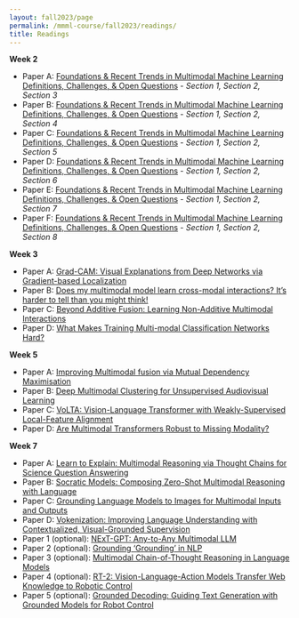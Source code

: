 ```yaml
---
layout: fall2023/page
permalink: /mmml-course/fall2023/readings/
title: Readings
---
```


**Week 2**

* Paper A: [Foundations & Recent Trends in Multimodal Machine Learning Definitions, Challenges, & Open Questions](https://arxiv.org/pdf/2209.03430.pdf) - _Section 1, Section 2, Section 3_
* Paper B: [Foundations & Recent Trends in Multimodal Machine Learning Definitions, Challenges, & Open Questions](https://arxiv.org/pdf/2209.03430.pdf) - _Section 1, Section 2, Section 4_
* Paper C: [Foundations & Recent Trends in Multimodal Machine Learning Definitions, Challenges, & Open Questions](https://arxiv.org/pdf/2209.03430.pdf) - _Section 1, Section 2, Section 5_
* Paper D: [Foundations & Recent Trends in Multimodal Machine Learning Definitions, Challenges, & Open Questions](https://arxiv.org/pdf/2209.03430.pdf) - _Section 1, Section 2, Section 6_
* Paper E: [Foundations & Recent Trends in Multimodal Machine Learning Definitions, Challenges, & Open Questions](https://arxiv.org/pdf/2209.03430.pdf) - _Section 1, Section 2, Section 7_
* Paper F: [Foundations & Recent Trends in Multimodal Machine Learning Definitions, Challenges, & Open Questions](https://arxiv.org/pdf/2209.03430.pdf) - _Section 1, Section 2, Section 8_


**Week 3**

* Paper A: [Grad-CAM: Visual Explanations from Deep Networks via Gradient-based Localization](https://arxiv.org/abs/1610.02391)
* Paper B: [Does my multimodal model learn cross-modal interactions? It’s harder to tell than you might think!](https://aclanthology.org/2020.emnlp-main.62.pdf)
* Paper C: [Beyond Additive Fusion: Learning Non-Additive Multimodal Interactions](https://aclanthology.org/2022.findings-emnlp.344/)
* Paper D: [What Makes Training Multi-modal Classification Networks Hard?](https://arxiv.org/pdf/1905.12681.pdf)


**Week 5**

* Paper A: [Improving Multimodal fusion via Mutual Dependency Maximisation](https://aclanthology.org/2021.emnlp-main.21.pdf)
* Paper B: [Deep Multimodal Clustering for Unsupervised Audiovisual Learning](https://openaccess.thecvf.com/content_CVPR_2019/papers/Hu_Deep_Multimodal_Clustering_for_Unsupervised_Audiovisual_Learning_CVPR_2019_paper.pdf)
* Paper C: [VoLTA: Vision-Language Transformer with Weakly-Supervised Local-Feature Alignment](https://arxiv.org/pdf/2210.04135.pdf)
* Paper D: [Are Multimodal Transformers Robust to Missing Modality?](https://openaccess.thecvf.com/content/CVPR2022/papers/Ma_Are_Multimodal_Transformers_Robust_to_Missing_Modality_CVPR_2022_paper.pdf)


**Week 7**

* Paper A: [Learn to Explain: Multimodal Reasoning via Thought Chains for Science Question Answering](https://proceedings.neurips.cc/paper_files/paper/2022/file/11332b6b6cf4485b84afadb1352d3a9a-Paper-Conference.pdf)
* Paper B: [Socratic Models: Composing Zero-Shot Multimodal Reasoning with Language](https://arxiv.org/abs/2204.00598)[](https://openaccess.thecvf.com/content/CVPR2022/papers/Ma_Are_Multimodal_Transformers_Robust_to_Missing_Modality_CVPR_2022_paper.pdf)
* Paper C: [Grounding Language Models to Images for Multimodal Inputs and Outputs](https://arxiv.org/pdf/2301.13823.pdf)
* Paper D: [Vokenization: Improving Language Understanding with Contextualized, Visual-Grounded Supervision](https://arxiv.org/pdf/2010.06775.pdf)
* Paper 1 (optional): [NExT-GPT: Any-to-Any Multimodal LLM](https://arxiv.org/pdf/2309.05519.pdf)
* Paper 2 (optional): [Grounding ‘Grounding’ in NLP](https://arxiv.org/abs/2106.02192)
* Paper 3 (optional): [Multimodal Chain-of-Thought Reasoning in Language Models](https://arxiv.org/abs/2302.00923)
* Paper 4 (optional): [RT-2: Vision-Language-Action Models Transfer Web Knowledge to Robotic Control](https://arxiv.org/pdf/2307.15818.pdf)
* Paper 5 (optional): [Grounded Decoding: Guiding Text Generation with Grounded Models for Robot Control](https://arxiv.org/pdf/2303.00855.pdf)
